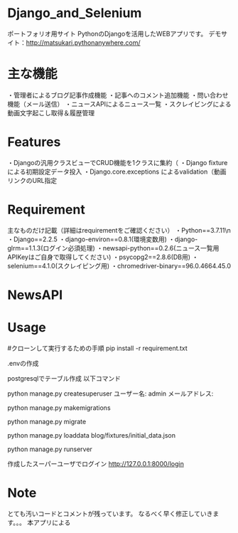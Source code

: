 # Django_and_Selenium
ポートフォリオ用サイト
PythonのDjangoを活用したWEBアプリです。
デモサイト：http://matsukari.pythonanywhere.com/

# 主な機能
・管理者によるブログ記事作成機能
・記事へのコメント追加機能
・問い合わせ機能（メール送信）
・ニュースAPIによるニュース一覧
・スクレイビングによる動画文字起こし取得＆履歴管理

# Features
・Djangoの汎用クラスビューでCRUD機能を1クラスに集約（
・Django fixtureによる初期設定データ投入
・Django.core.exceptions によるvalidation（動画リンクのURL指定

# Requirement
主なものだけ記載（詳細はrequirementをご確認ください）
・Python==3.7.11\n
・Django==2.2.5
・django-environ==0.8.1(環境変数用)
・django-glrm==1.1.3(ログイン必須処理)
・newsapi-python==0.2.6(ニュース一覧用 APIKeyはご自身で取得してください)
・psycopg2==2.8.6(DB用)
・selenium==4.1.0(スクレイピング用)
・chromedriver-binary==96.0.4664.45.0

# NewsAPI


# Usage
#クローンして実行するための手順
pip install -r requirement.txt

.envの作成

postgresqlでテーブル作成
以下コマンド

python manage.py createsuperuser
ユーザー名: admin
メールアドレス:

python manage.py makemigrations

python manage.py migrate

python manage.py loaddata blog/fixtures/initial_data.json

python manage.py runserver

作成したスーパーユーザでログイン
http://127.0.0.1:8000/login

# Note
とても汚いコードとコメントが残っています。
なるべく早く修正していきます。。。
本アプリによる
